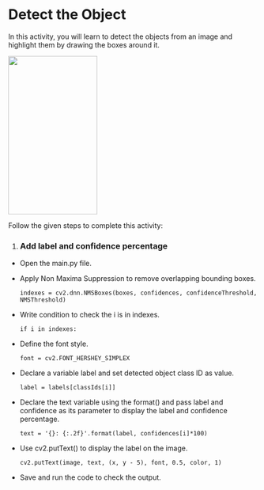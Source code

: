 Detect the Object 
=========================

In this activity, you will learn to detect the objects from an image and highlight them by drawing the boxes around it.

<img src= "https://s3.amazonaws.com/media-p.slid.es/uploads/1525749/images/10459399/pasted-from-clipboard.png" width = "180" height = "320">


Follow the given steps to complete this activity:
1. ### Add label and confidence percentage


* Open the main.py file.

*  Apply Non Maxima Suppression to remove overlapping bounding boxes.

    `indexes = cv2.dnn.NMSBoxes(boxes, confidences, confidenceThreshold, NMSThreshold)`

* Write condition to check the i is in indexes.

    `if i in indexes:`

* Define the font style.

    `font = cv2.FONT_HERSHEY_SIMPLEX`



* Declare a variable label and set detected object class ID as value.


    `label = labels[classIds[i]]
`


* Declare the text variable using the format() and pass label and confidence as its parameter to display the label and confidence percentage.


    `text = '{}: {:.2f}'.format(label, confidences[i]*100)`

* Use cv2.putText() to display the label on the image.

   `cv2.putText(image, text, (x, y - 5), font, 0.5, color, 1)`
 
* Save and run the code to check the output.



